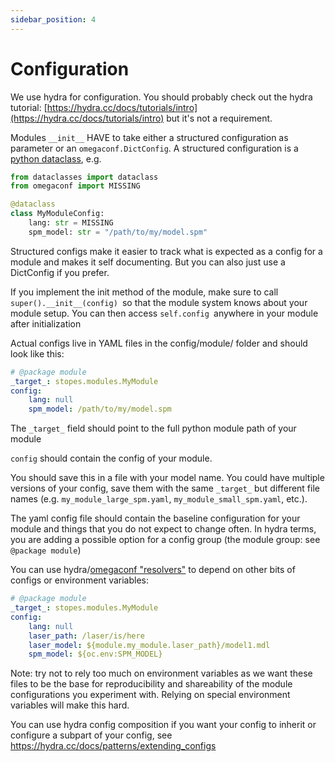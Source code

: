 ```yaml
---
sidebar_position: 4
---
```


# Configuration

We use hydra for configuration. You should probably check out the hydra
tutorial:
[https://hydra.cc/docs/tutorials/intro](https://hydra.cc/docs/tutorials/intro)
but it's not a requirement.

Modules `__init__` HAVE to take either a structured configuration as parameter
or an `omegaconf.DictConfig`. A structured configuration is a [python
dataclass](https://docs.python.org/3/library/dataclasses.html), e.g.


```python
from dataclasses import dataclass
from omegaconf import MISSING

@dataclass
class MyModuleConfig:
    lang: str = MISSING
    spm_model: str = "/path/to/my/model.spm"
```


Structured configs make it easier to track what is expected as a config for a
module and makes it self documenting. But you can also just use a DictConfig if you prefer.


If you implement the init method of the module, make sure to call
`super().__init__(config) `so that the module system knows about your module
setup. You can then access `self.config `anywhere in your module after
initialization

Actual configs live in YAML files in the config/module/ folder and should look
like this:


```yaml
# @package module
_target_: stopes.modules.MyModule
config:
    lang: null
    spm_model: /path/to/my/model.spm
```


The `_target_` field should point to the full python module path of your module

`config` should contain the config of your module.

You should save this in a file with your model name. You could have multiple
versions of your config, save them with the same `_target_` but different file
names (e.g. `my_module_large_spm.yaml`, `my_module_small_spm.yaml`, etc.).

The yaml config file should contain the baseline configuration for your module
and things that you do not expect to change often. In hydra terms, you are
adding a possible option for a config group (the module group: see `@package
module`)

You can use hydra/[omegaconf
"resolvers"](https://omegaconf.readthedocs.io/en/2.1_branch/custom_resolvers.html#built-in-resolvers)
to depend on other bits of configs or environment variables:


```yaml
# @package module
_target_: stopes.modules.MyModule
config:
    lang: null
    laser_path: /laser/is/here
    laser_model: ${module.my_module.laser_path}/model1.mdl
    spm_model: ${oc.env:SPM_MODEL}
```


Note: try not to rely too much on environment variables as we want these files
to be the base for reproducibility and shareability of the module configurations
you experiment with. Relying on special environment variables will make this
hard.

You can use hydra config composition if you want your config to inherit or
configure a subpart of your config, see
https://hydra.cc/docs/patterns/extending_configs
